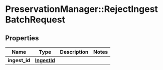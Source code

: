 # PreservationManager::RejectIngestBatchRequest

## Properties
Name | Type | Description | Notes
------------ | ------------- | ------------- | -------------
**ingest_id** | [**IngestId**](IngestId.md) |  | 

